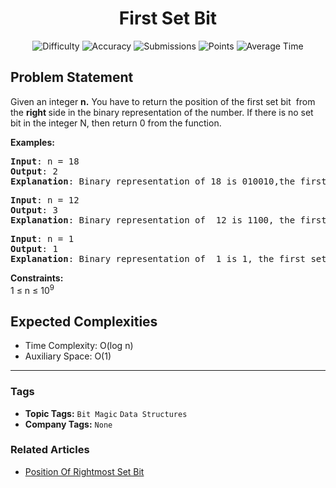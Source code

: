 <h1 align="center">First Set Bit</h1>

<p align="center">
  <img alt="Difficulty" title="Difficulty" src="https://custom-icon-badges.demolab.com/badge/Difficulty: Easy-1F222E?style=for-the-badge&logoColor=white&logo=fire"/>
  <img alt="Accuracy" title="Accuracy" src="https://custom-icon-badges.demolab.com/badge/Accuracy: 46.89%25-1F222E?style=for-the-badge&logoColor=white&logo=target"/>
  <img alt="Submissions" title="Submissions" src="https://custom-icon-badges.demolab.com/badge/Submissions: 175K+-1F222E?style=for-the-badge&logoColor=white&logo=repo"/>
  <img alt="Points" title="Points" src="https://custom-icon-badges.demolab.com/badge/Points: 2-1F222E?style=for-the-badge&logoColor=white&logo=award"/>
  <img alt="Average Time" title="Average Time" src="https://custom-icon-badges.demolab.com/badge/Average%20Time: N/A-1F222E?style=for-the-badge&logoColor=white&logo=clock"/>
</p>

## Problem Statement

Given an integer <b>n.</b> You have to return the position of the first set bit  from the <b>right </b>side in the binary representation of the number. If there is no set bit in the integer N, then return 0 from the function.  

<b>Examples:</b>

<pre><b>Input</b>: n = 18
<b>Output</b>: 2
<b>Explanation</b>: Binary representation of 18 is 010010,the first set bit from the right side is at position 2.</pre>

<pre><b>Input</b>: n = 12
<b>Output</b>: 3 
<b>Explanation</b>: Binary representation of  12 is 1100, the first set bit from the right side is at position 3.<br></pre>

<pre><b>Input</b>: n = 1
<b>Output</b>: 1
<b>Explanation</b>: Binary representation of  1 is 1, the first set bit from the right side is at position 1.</pre>

<b>Constraints:</b><br>1 ≤ n ≤ 10<sup>9</sup>

## Expected Complexities
- Time Complexity: O(log n)
- Auxiliary Space: O(1)

<hr>

### Tags
- **Topic Tags:** `Bit Magic` `Data Structures`
- **Company Tags:** `None`

### Related Articles
- [Position Of Rightmost Set Bit](https://www.geeksforgeeks.org/position-of-rightmost-set-bit/)
